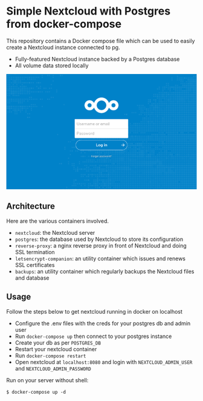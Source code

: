 # Simple Nextcloud with Postgres from docker-compose

This repository contains a Docker compose file which can be used to easily create a Nextcloud instance connected to pg.

- Fully-featured Nextcloud instance backed by a Postgres database
- All volume data stored locally

![](nc_screenshot.png)

## Architecture

Here are the various containers involved.

- `nextcloud`: the Nextcloud server
- `postgres`: the database used by Nextcloud to store its configuration
- `reverse-proxy`: a nginx reverse proxy in front of Nextcloud and doing SSL termination
- `letsencrypt-companion`: an utility container which issues and renews SSL certificates
- `backups`: an utility container which regularly backups the Nextcloud files and database

## Usage

Follow the steps below to get nextcloud running in docker on localhost

- Configure the .env files with the creds for your postgres db and admin user
- Run `docker-compose up` then connect to your postgres instance
- Create your db as per `POSTGRES_DB`
- Restart your nextcloud container
- Run `docker-compose restart`
- Open nextcloud at `localhost:8080` and login with `NEXTCLOUD_ADMIN_USER` and `NEXTCLOUD_ADMIN_PASSWORD`

Run on your server without shell:

```
$ docker-compose up -d
```
